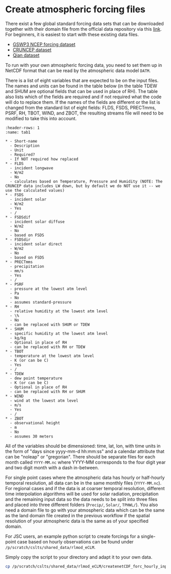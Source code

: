 # Create atmospheric forcing files

There exist a few global standard forcing data sets that can be downloaded together with their domain file from the official data repository via this <a href="https://svn-ccsm-inputdata.cgd.ucar.edu/trunk/inputdata/atm/datm7/" target="_blank">link</a>. For beginners, it is easiest to start with these existing data files.

- <a href="https://escomp.github.io/ctsm-docs/versions/release-clm5.0/html/users_guide/setting-up-and-running-a-case/customizing-the-datm-namelist.html#clmgswp3v1-mode-and-it-s-datm-settings" target="_blank">GSWP3 NCEP forcing dataset</a> 
- <a href="https://escomp.github.io/ctsm-docs/versions/release-clm5.0/html/users_guide/setting-up-and-running-a-case/customizing-the-datm-namelist.html#clmcruncepv7-mode-and-it-s-datm-settings" target="_blank">CRUNCEP dataset</a> 
- <a href="https://escomp.github.io/ctsm-docs/versions/release-clm5.0/html/users_guide/setting-up-and-running-a-case/customizing-the-datm-namelist.html#clm-qian-mode-and-it-s-datm-settings" target="_blank">Qian dataset</a>


To run with your own atmospheric forcing data, you need to set them up in NetCDF format that can be read by the atmospheric data model `DATM`. 

There is a list of eight variables that are expected to be on the input files. The names and units can be found in the table below (in the table TDEW and SHUM are optional fields that can be used in place of RH). The table also lists which of the fields are required and if not required what the code will do to replace them. If the names of the fields are different or the list is changed from the standard list of eight fields: FLDS, FSDS, PRECTmms, PSRF, RH, TBOT, WIND, and ZBOT, the resulting streams file will need to be modified to take this into account. 

```{list-table} Atmospheric forcing fields adapted from <a href="https://www2.cesm.ucar.edu/models/cesm1.2/clm/models/lnd/clm/doc/UsersGuide/x12979.html" target="_blank">CESM1.2.0 User's Guide Documentation</a>.
:header-rows: 1
:name: tab1

* - Short-name
  - Description
  - Unit
  - Required?
  - If NOT required how replaced
* - FLDS
  - incident longwave
  - W/m2
  - No
  - calculates based on Temperature, Pressure and Humidity (NOTE: The CRUNCEP data includes LW down, but by default we do NOT use it -- we use the calculated values)
* - FSDS
  - incident solar
  - W/m2
  - Yes
  - /
* - FSDSdif
  - incident solar diffuse
  - W/m2
  - No
  - based on FSDS
* - FSDSdir
  - incident solar direct
  - W/m2
  - No
  - based on FSDS
* - PRECTmms
  - precipitation 
  - mm/s
  - Yes
  - /
* - PSRF
  - pressure at the lowest atm level
  - Pa
  - No
  - assumes standard-pressure
* - RH
  - relative humidity at the lowest atm level
  - \%
  - No
  - can be replaced with SHUM or TDEW
* - SHUM
  - specific humidity at the lowest atm level 
  - kg/kg
  - Optional in place of RH
  - can be replaced with RH or TDEW
* - TBOT
  - temperature at the lowest atm level
  - K (or can be C)
  - Yes
  - /
* - TDEW
  - dew point temperature 
  - K (or can be C)
  - Optional in place of RH
  - can be replaced with RH or SHUM
* - WIND
  - wind at the lowest atm level
  - m/s
  - Yes
  - /
* - ZBOT
  - observational height
  - m
  - No
  - assumes 30 meters
```

All of the variables should be dimensioned: time, lat, lon, with time units in the form of "days since yyyy-mm-d hh:mm:ss" and a calendar attribute that can be "noleap" or "gregorian". There should be separate files for each month called `YYYY-MM.nc` where YYYY-MM corresponds to the four digit year and two digit month with a dash in-between.

For single point cases where the atmospheric data has hourly or half-hourly temporal resolution, all data can be in the same monthly files (`YYYY-MM.nc`). For regional cases and if the data is at coarser temporal resolution, different time interpolation algorithms will be used for solar radiation, precipitation and the remaining input data so the data needs to be split into three files and placed into three different folders (`Precip/`, `Solar/`, `TPHWL/`). You also need a domain file to go with your atmospheric data which can be the same as the land domain file created in the previous workflow if the spatial resolution of your atmospheric data is the same as of your specified domain.

For JSC users, an example python script to create forcings for a single-point case based on hourly observations can be found under `/p/scratch/cslts/shared_data/rlmod_eCLM`.

Simply copy the script to your directory and adapt it to your own data.

```sh
cp /p/scratch/cslts/shared_data/rlmod_eCLM/createnetCDF_forc_hourly_input.py $HOME
```
